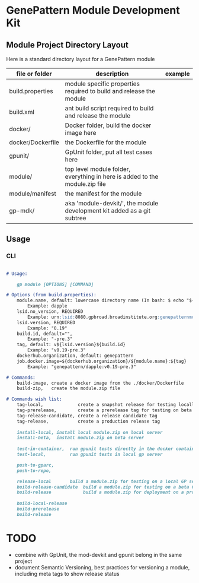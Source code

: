 # GenePattern Module Development Kit

## Module Project Directory Layout
Here is a standard directory layout for a GenePattern module 

| file or folder | description | example |
| -------------- | ----------- | -------- |
| build.properties | module specific properties required to build and release the module |
| build.xml | ant build script required to build and release the module |
| docker/ | Docker folder, build the docker image here |
| docker/Dockerfile | the Dockerfile for the module |
| gpunit/ | GpUnit folder, put all test cases here |
| module/ | top level module folder, everything in here is added to the module.zip file |
| module/manifest | the manifest for the module |
| gp-mdk/ | aka 'module-devkit/', the module development kit added as a git subtree |

## Usage

### CLI
```markdown

# Usage:

    gp module [OPTIONS] [COMMAND]

# Options (from build.properties):
    module.name, default: lowercase directory name (In bash: $ echo "${PWD##*/}" | tr '[:upper:]' '[:lower:]')
        Example: dapple
    lsid.no_version, REQUIRED
        Example: urn:lsid:8080.gpbroad.broadinstitute.org:genepatternmodules:479
    lsid.version, REQUIRED
        Example: "0.19"
    build.id, default="", 
        Example: "-pre.3"
    tag, default: v${lsid.version}${build.id}
        Example: "v0.19-pre.3"
    dockerhub.organization, default: genepattern
    job.docker.image=${dockerhub.organization}/${module.name}:${tag}
        Example: "genepattern/dapple:v0.19-pre.3"

# Commands:
    build-image, create a docker image from the ./docker/Dockerfile
    build-zip,   create the module.zip file

# Commands wish list:
    tag-local,             create a snapshot release for testing locally
    tag-prerelease,        create a prerelease tag for testing on beta servers
    tag-release-candidate, create a release candidate tag
    tag-release,           create a production release tag
    
    install-local, install local module.zip on local server
    install-beta,  install module.zip on beta server
    
    test-in-container,  run gpunit tests directly in the docker container 
    test-local,         run gpunit tests in local gp server

    push-to-gparc, 
    push-to-repo, 

    release-local       build a module.zip for testing on a local GP server instance
    build-release-candidate  build a module.zip for testing on a beta GP server
    build-release            build a module.zip for deployment on a production GP server
    
    build-local-release
    build-prerelease
    build-release
```

# TODO
* combine with GpUnit, the mod-devkit and gpunit belong in the same project
* document Semantic Versioning, best practices for versioning a module, including meta tags to show release status
